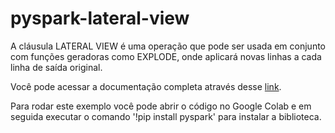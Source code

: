 # pyspark-lateral-view

A cláusula LATERAL VIEW é uma operação que pode ser usada em conjunto com funções geradoras como EXPLODE, onde aplicará novas linhas a cada linha de saída original.

Você pode acessar a documentação completa através desse [link](https://spark.apache.org/docs/latest/sql-ref-syntax-qry-select-lateral-view.html).

Para rodar este exemplo você pode abrir o código no Google Colab e em seguida executar o comando '!pip install pyspark' para instalar a biblioteca.
